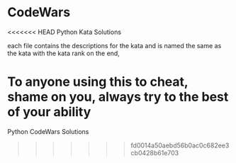# CodeWars
<<<<<<< HEAD
Python Kata Solutions

each file contains the descriptions for the kata and is named the same as the kata with the kata rank on the end,

To anyone using this to cheat, shame on you, always try to the best of your ability
=======
Python CodeWars Solutions
>>>>>>> fd0014a50aebd56b0ac0c682ee3cb0428b61e703
